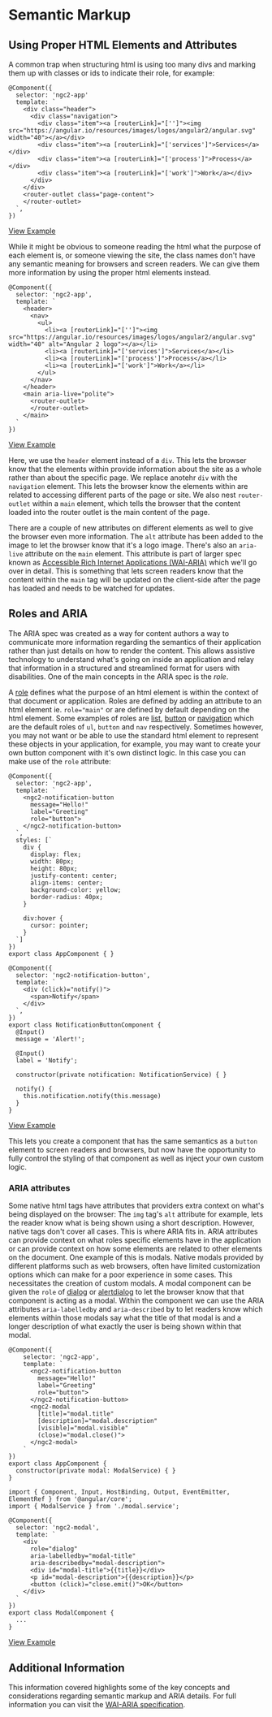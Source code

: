 # Semantic Markup

## Using Proper HTML Elements and Attributes

A common trap when structuring html is using too many divs and marking them up with classes or ids to indicate their role, for example:

```
@Component({
  selector: 'ngc2-app'
  template: `
    <div class="header">
      <div class="navigation">
        <div class="item"><a [routerLink]="['']"><img src="https://angular.io/resources/images/logos/angular2/angular.svg" width="40"></a></div>
        <div class="item"><a [routerLink]="['services']">Services</a></div>
        <div class="item"><a [routerLink]="['process']">Process</a></div>
        <div class="item"><a [routerLink]="['work']">Work</a></div>
      </div>
    </div>
    <router-outlet class="page-content">
    </router-outlet>
  `,
})
```
[View Example](http://plnkr.co/edit/cm3wBDRqIrmxpECiQhg7?p=info)

While it might be obvious to someone reading the html what the purpose of each element is, or someone viewing the site, the class names don't have any semantic meaning for browsers and screen readers. We can give them more information by using the proper html elements instead.

```
@Component({
  selector: 'ngc2-app',
  template: `
    <header>
      <nav>
        <ul>
          <li><a [routerLink]="['']"><img src="https://angular.io/resources/images/logos/angular2/angular.svg" width="40" alt="Angular 2 logo"></a></li>
          <li><a [routerLink]="['services']">Services</a></li>
          <li><a [routerLink]="['process']">Process</a></li>
          <li><a [routerLink]="['work']">Work</a></li>
        </ul>
      </nav>
    </header>
    <main aria-live="polite">
      <router-outlet>
      </router-outlet>
    </main>
  `
})
```
[View Example](https://plnkr.co/edit/LHFNBsdcfbRPFnQg1DE8?p=preview)

Here, we use the `header` element instead of a `div`. This lets the browser know that the elements within provide information about the site as a whole rather than about the specific page. We replace anotehr `div` with the `navigation` element. This lets the browser know the elements within are related to accessing different parts of the page or site. We also nest `router-outlet` within a `main` element, which tells the browser that the content loaded into the router outlet is the main content of the page.

There are a couple of new attributes on different elements as well to give the browser even more information. The `alt` attribute has been added to the image to let the browser know that it's a logo image. There's also an `aria-live` attribute on the `main` element. This attribute is part of larger spec known as [Accessible Rich Internet Applications (WAI-ARIA)](https://www.w3.org/TR/wai-aria/) which we'll go over in detail. This is something that lets screen readers know that the content within the `main` tag will be updated on the client-side after the page has loaded and needs to be watched for updates.


## Roles and ARIA

The ARIA spec was created as a way for content authors a way to communicate more information regarding the semantics of their application rather than just details on how to render the content. This allows assistive technology to understand what's going on inside an application and relay that information in a structured and streamlined format for users with disabilities. One of the main concepts in the ARIA spec is the *role*.

A [role](https://www.w3.org/TR/wai-aria/roles) defines what the purpose of an html element is within the context of that document or application. Roles are defined by adding an attribute to an html element ie. `role="main"` or are defined by default depending on the html element. Some examples of roles are [list](https://www.w3.org/TR/wai-aria/roles#list), [button](https://www.w3.org/TR/wai-aria/roles#button) or [navigation](https://www.w3.org/TR/wai-aria/roles#navigation) which are the default roles of `ul`, `button` and `nav` respectively. Sometimes however, you may not want or be able to use the standard html element to represent these objects in your application, for example, you may want to create your own button component with it's own distinct logic. In this case you can make use of the `role` attribute:

```
@Component({
  selector: 'ngc2-app',
  template: `
    <ngc2-notification-button
      message="Hello!"
      label="Greeting"
      role="button">
    </ngc2-notification-button>
  `,
  styles: [`
    div {
      display: flex;
      width: 80px;
      height: 80px;
      justify-content: center;
      align-items: center;
      background-color: yellow;
      border-radius: 40px;
    }

    div:hover {
      cursor: pointer;
    }
  `]
})
export class AppComponent { }

@Component({
  selector: 'ngc2-notification-button',
  template: `
    <div (click)="notify()">
      <span>Notify</span>
    </div>
  `,
})
export class NotificationButtonComponent {
  @Input()
  message = 'Alert!';

  @Input()
  label = 'Notify';

  constructor(private notification: NotificationService) { }

  notify() {
    this.notification.notify(this.message)
  }
}
```
[View Example](https://plnkr.co/edit/aAjNnmeaEPbdfIWo9hPT?p=preview)

This lets you create a component that has the same semantics as a `button` element to screen readers and browsers, but now have the opportunity to fully control the styling of that component as well as inject your own custom logic.


### ARIA attributes

Some native html tags have attributes that providers extra context on what's being displayed on the browser: The `img` tag's `alt` attribute for example, lets the reader know what is being shown using a short description. However, native tags don't cover all cases. This is where ARIA fits in. ARIA attributes can provide context on what roles specific elements have in the application or can provide context on how some elements are related to other elements on the document. One example of this is modals. Native modals provided by different platforms such as web browsers, often have limited customization options which can make for a poor experience in some cases. This necessitates the creation of custom modals. A modal component can be given the `role` of [dialog](https://www.w3.org/TR/wai-aria/roles#dialog) or [alertdialog](https://www.w3.org/TR/wai-aria/roles#alertdialog) to let the browser know that that component is acting as a modal.  Within the component we can use the ARIA attributes `aria-labelledby` and `aria-described` by to let readers know which elements within those modals say what the title of that modal is and a longer description of what exactly the user is being shown within that modal.

```
@Component({
	selector: 'ngc2-app',
	template: `
	  <ngc2-notification-button
	    message="Hello!"
	    label="Greeting"
	    role="button">
	  </ngc2-notification-button>
	  <ngc2-modal
	    [title]="modal.title"
	    [description]="modal.description"
	    [visible]="modal.visible"
	    (close)="modal.close()">
	  </ngc2-modal>
	`
})
export class AppComponent {
  constructor(private modal: ModalService) { }
}

import { Component, Input, HostBinding, Output, EventEmitter, ElementRef } from '@angular/core';
import { ModalService } from './modal.service';

@Component({
  selector: 'ngc2-modal',
  template: `
    <div
      role="dialog"
      aria-labelledby="modal-title"
      aria-describedby="modal-description">
      <div id="modal-title">{{title}}</div>
      <p id="modal-description">{{description}}</p>
      <button (click)="close.emit()">OK</button>
    </div>
  `
})
export class ModalComponent {
  ...
}
```
[View Example](https://plnkr.co/edit/Vvu62nDZ18IkqiAop2A9?p=preview)


## Additional Information
This information covered highlights some of the key concepts and considerations regarding semantic markup and ARIA details. For full information you can visit the [WAI-ARIA specification](https://www.w3.org/TR/wai-aria/).
